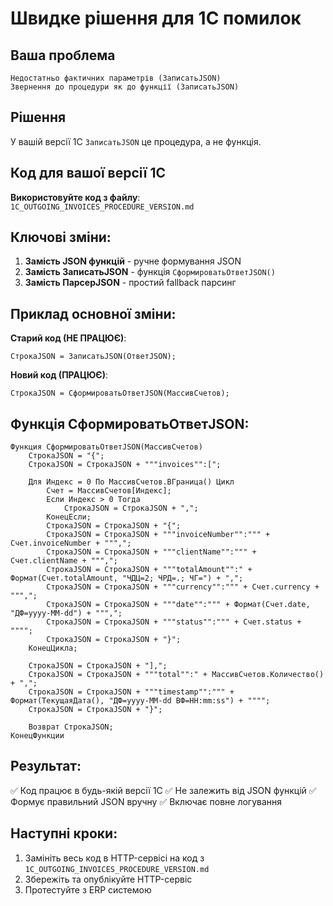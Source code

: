 # Швидке рішення для 1С помилок

## Ваша проблема
```
Недостатньо фактичних параметрів (ЗаписатьJSON)
Звернення до процедури як до функції (ЗаписатьJSON)
```

## Рішення
У вашій версії 1С `ЗаписатьJSON` це процедура, а не функція.

## Код для вашої версії 1С

**Використовуйте код з файлу**: `1C_OUTGOING_INVOICES_PROCEDURE_VERSION.md`

## Ключові зміни:

1. **Замість JSON функцій** - ручне формування JSON
2. **Замість ЗаписатьJSON** - функція `СформироватьОтветJSON()`
3. **Замість ПарсерJSON** - простий fallback парсинг

## Приклад основної зміни:

**Старий код (НЕ ПРАЦЮЄ)**:
```1c
СтрокаJSON = ЗаписатьJSON(ОтветJSON);
```

**Новий код (ПРАЦЮЄ)**:
```1c
СтрокаJSON = СформироватьОтветJSON(МассивСчетов);
```

## Функція СформироватьОтветJSON:
```1c
Функция СформироватьОтветJSON(МассивСчетов)
    СтрокаJSON = "{";
    СтрокаJSON = СтрокаJSON + """invoices"":[";
    
    Для Индекс = 0 По МассивСчетов.ВГраница() Цикл
        Счет = МассивСчетов[Индекс];
        Если Индекс > 0 Тогда
            СтрокаJSON = СтрокаJSON + ",";
        КонецЕсли;
        СтрокаJSON = СтрокаJSON + "{";
        СтрокаJSON = СтрокаJSON + """invoiceNumber"":""" + Счет.invoiceNumber + """,";
        СтрокаJSON = СтрокаJSON + """clientName"":""" + Счет.clientName + """,";
        СтрокаJSON = СтрокаJSON + """totalAmount"":" + Формат(Счет.totalAmount, "ЧДЦ=2; ЧРД=.; ЧГ=") + ",";
        СтрокаJSON = СтрокаJSON + """currency"":""" + Счет.currency + """,";
        СтрокаJSON = СтрокаJSON + """date"":""" + Формат(Счет.date, "ДФ=yyyy-MM-dd") + """,";
        СтрокаJSON = СтрокаJSON + """status"":""" + Счет.status + """";
        СтрокаJSON = СтрокаJSON + "}";
    КонецЦикла;
    
    СтрокаJSON = СтрокаJSON + "],";
    СтрокаJSON = СтрокаJSON + """total"":" + МассивСчетов.Количество() + ",";
    СтрокаJSON = СтрокаJSON + """timestamp"":""" + Формат(ТекущаяДата(), "ДФ=yyyy-MM-dd ВФ=HH:mm:ss") + """";
    СтрокаJSON = СтрокаJSON + "}";
    
    Возврат СтрокаJSON;
КонецФункции
```

## Результат:
✅ Код працює в будь-якій версії 1С
✅ Не залежить від JSON функцій
✅ Формує правильний JSON вручну
✅ Включає повне логування

## Наступні кроки:
1. Замініть весь код в HTTP-сервісі на код з `1C_OUTGOING_INVOICES_PROCEDURE_VERSION.md`
2. Збережіть та опублікуйте HTTP-сервіс
3. Протестуйте з ERP системою